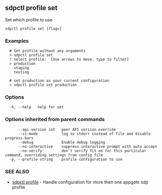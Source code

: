 ## sdpctl profile set

Set which profile to use

```
sdpctl profile set [flags]
```

### Examples

```
  # Set profile without any arguments
  > sdpctl profile set
  ? select profile:  [Use arrows to move, type to filter]
  > production
    staging
    testing

  # set production as your current configuration
  > sdpctl profile set production
```

### Options

```
  -h, --help   help for set
```

### Options inherited from parent commands

```
      --api-version int   peer API version override
      --ci-mode           log to stderr instead of file and disable progress-bars
      --debug             Enable debug logging
      --no-interactive    suppress interactive prompt with auto accept
      --no-verify         don't verify TLS on for this particular command, overriding settings from config file
  -p, --profile string    profile configuration to use
```

### SEE ALSO

* [sdpctl profile](sdpctl_profile.md)	 - Handle configuration for more then one appgate sdp profile

